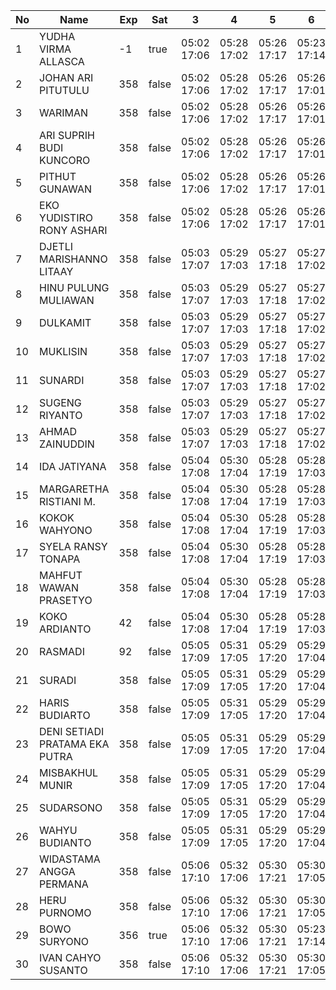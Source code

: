| No | Name | Exp | Sat | 3 | 4 | 5 | 6 | 8 | 9 | 10 | 11 | 12 | 13 | 15 |
|-----|-----|-----|-----|-----|-----|-----|-----|-----|-----|-----|-----|-----|-----|-----|
| 1 | YUDHA VIRMA ALLASCA | -1 | true | 05:02 17:06 | 05:28 17:02 | 05:26 17:17 | 05:23 17:14 | 05:26 17:01 | 05:10 17:19 | 05:05 17:18 | 05:29 17:27 | 05:20 17:12 | 05:12 17:03 | 05:08 17:17 |
| 2 | JOHAN ARI PITUTULU | 358 | false | 05:02 17:06 | 05:28 17:02 | 05:26 17:17 | 05:26 17:01 | 05:10 17:19 | 05:05 17:18 | 05:29 17:27 | 05:20 17:12 | 05:08 17:17 |
| 3 | WARIMAN | 358 | false | 05:02 17:06 | 05:28 17:02 | 05:26 17:17 | 05:26 17:01 | 05:10 17:19 | 05:05 17:18 | 05:29 17:27 | 05:20 17:12 | 05:08 17:17 |
| 4 | ARI SUPRIH BUDI KUNCORO | 358 | false | 05:02 17:06 | 05:28 17:02 | 05:26 17:17 | 05:26 17:01 | 05:10 17:19 | 05:05 17:18 | 05:29 17:27 | 05:20 17:12 | 05:08 17:17 |
| 5 | PITHUT GUNAWAN | 358 | false | 05:02 17:06 | 05:28 17:02 | 05:26 17:17 | 05:26 17:01 | 05:10 17:19 | 05:05 17:18 | 05:29 17:27 | 05:20 17:12 | 05:08 17:17 |
| 6 | EKO YUDISTIRO RONY ASHARI | 358 | false | 05:02 17:06 | 05:28 17:02 | 05:26 17:17 | 05:26 17:01 | 05:10 17:19 | 05:05 17:18 | 05:29 17:27 | 05:20 17:12 | 05:08 17:17 |
| 7 | DJETLI MARISHANNO LITAAY | 358 | false | 05:03 17:07 | 05:29 17:03 | 05:27 17:18 | 05:27 17:02 | 05:11 17:20 | 05:06 17:19 | 05:30 17:28 | 05:21 17:13 | 05:09 17:18 |
| 8 | HINU PULUNG MULIAWAN | 358 | false | 05:03 17:07 | 05:29 17:03 | 05:27 17:18 | 05:27 17:02 | 05:11 17:20 | 05:06 17:19 | 05:30 17:28 | 05:21 17:13 | 05:09 17:18 |
| 9 | DULKAMIT | 358 | false | 05:03 17:07 | 05:29 17:03 | 05:27 17:18 | 05:27 17:02 | 05:11 17:20 | 05:06 17:19 | 05:30 17:28 | 05:21 17:13 | 05:09 17:18 |
| 10 | MUKLISIN | 358 | false | 05:03 17:07 | 05:29 17:03 | 05:27 17:18 | 05:27 17:02 | 05:11 17:20 | 05:06 17:19 | 05:30 17:28 | 05:21 17:13 | 05:09 17:18 |
| 11 | SUNARDI | 358 | false | 05:03 17:07 | 05:29 17:03 | 05:27 17:18 | 05:27 17:02 | 05:11 17:20 | 05:06 17:19 | 05:30 17:28 | 05:21 17:13 | 05:09 17:18 |
| 12 | SUGENG RIYANTO | 358 | false | 05:03 17:07 | 05:29 17:03 | 05:27 17:18 | 05:27 17:02 | 05:11 17:20 | 05:06 17:19 | 05:30 17:28 | 05:21 17:13 | 05:09 17:18 |
| 13 | AHMAD ZAINUDDIN | 358 | false | 05:03 17:07 | 05:29 17:03 | 05:27 17:18 | 05:27 17:02 | 05:11 17:20 | 05:06 17:19 | 05:30 17:28 | 05:21 17:14 | 05:09 17:19 |
| 14 | IDA JATIYANA | 358 | false | 05:04 17:08 | 05:30 17:04 | 05:28 17:19 | 05:28 17:03 | 05:12 17:21 | 05:07 17:20 | 05:31 17:29 | 05:22 17:14 | 05:10 17:19 |
| 15 | MARGARETHA RISTIANI M. | 358 | false | 05:04 17:08 | 05:30 17:04 | 05:28 17:19 | 05:28 17:03 | 05:12 17:21 | 05:07 17:20 | 05:31 17:29 | 05:22 17:14 | 05:10 17:19 |
| 16 | KOKOK WAHYONO | 358 | false | 05:04 17:08 | 05:30 17:04 | 05:28 17:19 | 05:28 17:03 | 05:12 17:21 | 05:07 17:20 | 05:31 17:29 | 05:22 17:14 | 05:10 17:19 |
| 17 | SYELA RANSY TONAPA | 358 | false | 05:04 17:08 | 05:30 17:04 | 05:28 17:19 | 05:28 17:03 | 05:12 17:21 | 05:07 17:20 | 05:31 17:29 | 05:22 17:14 | 05:10 17:19 |
| 18 | MAHFUT WAWAN PRASETYO | 358 | false | 05:04 17:08 | 05:30 17:04 | 05:28 17:19 | 05:28 17:03 | 05:12 17:21 | 05:07 17:20 | 05:31 17:29 | 05:22 17:14 | 05:10 17:19 |
| 19 | KOKO ARDIANTO | 42 | false | 05:04 17:08 | 05:30 17:04 | 05:28 17:19 | 05:28 17:03 | 05:12 17:21 | 05:07 17:20 | 05:31 17:29 | 05:22 17:14 | 05:10 17:19 |
| 20 | RASMADI | 92 | false | 05:05 17:09 | 05:31 17:05 | 05:29 17:20 | 05:29 17:04 | 05:13 17:22 | 05:08 17:21 | 05:32 17:30 | 05:23 17:15 | 05:11 17:20 |
| 21 | SURADI | 358 | false | 05:05 17:09 | 05:31 17:05 | 05:29 17:20 | 05:29 17:04 | 05:13 17:22 | 05:08 17:21 | 05:32 17:30 | 05:23 17:15 | 05:11 17:20 |
| 22 | HARIS BUDIARTO | 358 | false | 05:05 17:09 | 05:31 17:05 | 05:29 17:20 | 05:29 17:04 | 05:13 17:22 | 05:08 17:21 | 01:52 17:30 | 05:23 17:15 | 05:11 17:20 |
| 23 | DENI SETIADI PRATAMA EKA PUTRA | 358 | false | 05:05 17:09 | 05:31 17:05 | 05:29 17:20 | 05:29 17:04 | 05:13 17:22 | 05:08 17:21 | 05:32 17:30 | 05:23 17:15 | 05:11 17:20 |
| 24 | MISBAKHUL MUNIR | 358 | false | 05:05 17:09 | 05:31 17:05 | 05:29 17:20 | 05:29 17:04 | 05:13 17:22 | 05:08 17:21 | 05:32 17:30 | 05:23 17:15 | 05:11 17:20 |
| 25 | SUDARSONO | 358 | false | 05:05 17:09 | 05:31 17:05 | 05:29 17:20 | 05:29 17:04 | 05:13 17:22 | 05:08 17:21 | 05:32 17:30 | 05:23 17:15 | 05:11 17:20 |
| 26 | WAHYU BUDIANTO | 358 | false | 05:05 17:09 | 05:31 17:05 | 05:29 17:20 | 05:29 17:04 | 05:13 17:22 | 05:08 17:21 | 05:32 17:30 | 05:23 17:16 | 05:11 17:21 |
| 27 | WIDASTAMA ANGGA PERMANA | 358 | false | 05:06 17:10 | 05:32 17:06 | 05:30 17:21 | 05:30 17:05 | 05:14 17:23 | 05:09 17:22 | 05:33 17:31 | 05:24 17:16 | 05:12 17:21 |
| 28 | HERU PURNOMO | 358 | false | 05:06 17:10 | 05:32 17:06 | 05:30 17:21 | 05:30 17:05 | 05:14 17:23 | 05:09 17:22 | 05:33 17:31 | 05:24 17:16 | 05:12 17:21 |
| 29 | BOWO SURYONO | 356 | true | 05:06 17:10 | 05:32 17:06 | 05:30 17:21 | 05:23 17:14 | 05:30 17:05 | 05:14 17:23 | 05:09 17:22 | 05:33 17:31 | 05:24 17:16 | 05:12 17:03 | 05:12 17:21 |
| 30 | IVAN CAHYO SUSANTO | 358 | false | 05:06 17:10 | 05:32 17:06 | 05:30 17:21 | 05:30 17:05 | 05:14 17:23 | 05:09 17:22 | 05:33 17:31 | 05:24 17:16 | 05:12 17:21 |
